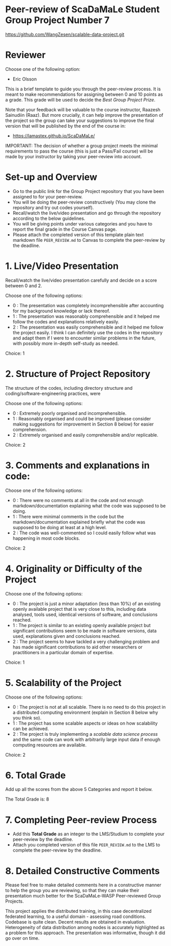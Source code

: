 # Peer-review of ScaDaMaLe Student Group Project Number 7

https://github.com/WangZesen/scalable-data-project.git

# Reviewer

Choose one of the following option:

- Eric Olsson

This is a brief template to guide you through the peer-review process.
It is meant to make recommendations for assigning between 0 and 10 points as a grade.
This grade will be used to decide the *Best Group Project Prize*.

Note that your feedback will be valuable to the course instructor, Raazesh Sainudiin (Raaz).
But more crucially, it can help improve the presentation of the project so the group can take your suggestions to improve the final version that will be published by the end of the course in:

- https://lamastex.github.io/ScaDaMaLe/

IMPORTANT: The decision of whether a group project meets the minimal requirements to pass the course (this is just a Pass/Fail course) will be made by your instructor by taking your peer-review into account.

# Set-up and Overview

- Go to the public link for the Group Project repository that you have been assigned to for your peer-review.
- You will be doing the peer-review constructively (You may clone the repository and try out codes yourself).
- Recall/watch the live/video presentation and go through the repository according to the below guidelines.
- You will be giving points under various categories and you have to report the final grade in the Course Canvas page.
- Please attach the completed version of this template plain text markdown file `PEER_REVIEW.md` to  Canvas to complete the peer-review by the deadline.

# 1. Live/Video Presentation

Recall/watch the live/video presentation carefully and decide on a score between 0 and 2.

Choose one of the following options:

- 0 : The presentation was completely incomprehensible after accounting for my background knowledge or lack thereof.
- 1 : The presentation was reasonably comprehensible and it helped me follow the codes and explanations relatively easily.
- 2 : The presentation was easily comprehensible and it helped me follow the project easily. I think I can definitely use the codes in the repository and adapt them if I were to encounter similar problems in the future, with possibly more in-depth self-study as needed.

Choice: 1

# 2. Structure of Project Repository

The structure of the codes, including directory structure and coding/software-engineering practices,  were

Choose one of the following options:

- 0 : Extremely poorly organised and incomprehensible.
- 1 : Reasonably organised and could be improved (please consider making suggestions for improvement in Section 8 below) for easier comprehension.
- 2 : Extremely organised and easily comprehensible and/or replicable.

Choice: 2

# 3. Comments and explanations in code:

Choose one of the following options:

- 0 : There were no comments at all in the code and not enough markdown/documentation explaining what the code was supposed to be doing.
- 1 : There were minimal comments in the code but the markdown/documentation explained briefly what the code was supposed to be doing at least at a high level.
- 2 : The code was well-commented so I could easily follow what was happening in most code blocks.

Choice: 2

# 4. Originality or Difficulty of the Project

Choose one of the following options:

- 0 : The project is just a minor adaptation (less than 10%) of an existing openly available project that is very close to this, including data analysed, tools used, identical versions of software, and conclusions reached.
- 1 : The project is similar to an existing openly available project but significant contributions seem to be made in software versions, data used, explanations given and conclusions reached.
- 2 : The project seems to have tackled a very challenging problem and has made significant contributions to aid other researchers or practitioners in a particular domain of expertise.

Choice: 1

# 5. Scalability of the Project

Choose one of the following options:

- 0 : The project is not at all scalable. There is no need to do this project in a distributed computing environment (explain in Section 8 below why you think so).
- 1 : The project has some scalable aspects or ideas on how scalability can be achieved.
- 2 : The project is truly implementing a *scalable data science process* and the same code can work with arbitrarily large input data if enough computing resources are available.

Choice: 2

# 6. Total Grade

Add up all the scores from the above 5 Categories and report it below.

The Total Grade is: 8

# 7. Completing Peer-review Process

- Add this **Total Grade** as an integer to the LMS/Studium to complete your peer-review by the deadline.
- Attach you completed version of this file `PEER_REVIEW.md` to the LMS to complete the peer-review by the deadline.

# 8. Detailed Constructive Comments

Please feel free to make detailed comments here in a constructive manner to help the group you are reviewing, so that they can make their presentation much better for the ScaDaMaLe-WASP Peer-reviewed Group Projects.

This project applies the distributed training, in this case decentralized federated learning, to a useful domain - assessing road conditions.
Codebase is quite clean.
Decent results are obtained in evaluation.
Heterogeneity of data distribution among nodes is accurately highlighted as a problem for this approach.
The presentation was informative, though it did go over on time.


